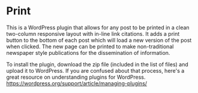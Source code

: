 # Print
This is a WordPress plugin that allows for any post to be printed in a clean two-column responsive layout with in-line link citations.  It adds a print button to the bottom of each post which will load a new version of the post when clicked.  The new page can be printed to make non-traditional newspaper style publications for the dissemination of information.

To install the plugin, download the zip file (included in the list of files) and upload it to WordPress.  If you are confused about that process, here's a great resource on understanding plugins for WordPress. https://wordpress.org/support/article/managing-plugins/
